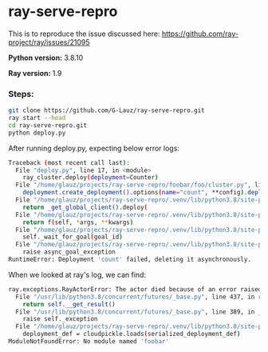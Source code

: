 # ray-serve-repro
This is to reproduce the issue discussed here: https://github.com/ray-project/ray/issues/21095

**Python version:** 3.8.10

**Ray version:** 1.9

### Steps:
```bash
git clone https://github.com/G-Lauz/ray-serve-repro.git
ray start --head
cd ray-serve-repro.git
python deploy.py
```
After running deploy.py, expecting below error logs:
```bash
Traceback (most recent call last):
  File "deploy.py", line 17, in <module>
    ray_cluster.deploy(deployment=Counter)
  File "/home/glauz/projects/ray-serve-repro/foobar/foo/cluster.py", line 14, in deploy
    deployment.create_deployment().options(name="count", **config).deploy()
  File "/home/glauz/projects/ray-serve-repro/.venv/lib/python3.8/site-packages/ray/serve/api.py", line 789, in deploy
    return _get_global_client().deploy(
  File "/home/glauz/projects/ray-serve-repro/.venv/lib/python3.8/site-packages/ray/serve/api.py", line 93, in check
    return f(self, *args, **kwargs)
  File "/home/glauz/projects/ray-serve-repro/.venv/lib/python3.8/site-packages/ray/serve/api.py", line 248, in deploy
    self._wait_for_goal(goal_id)
  File "/home/glauz/projects/ray-serve-repro/.venv/lib/python3.8/site-packages/ray/serve/api.py", line 184, in _wait_for_goal
    raise async_goal_exception
RuntimeError: Deployment 'count' failed, deleting it asynchronously.
```
When we looked at ray's log, we can find:
```bash
ray.exceptions.RayActorError: The actor died because of an error raised in its creation task, ray::SERVE_REPLICA::count#cBeVKd:RayServeWrappedReplica.__init__ (pid=612354, ip=10.0.0.123)
  File "/usr/lib/python3.8/concurrent/futures/_base.py", line 437, in result
    return self.__get_result()
  File "/usr/lib/python3.8/concurrent/futures/_base.py", line 389, in __get_result
    raise self._exception
  File "/home/glauz/projects/ray-serve-repro/.venv/lib/python3.8/site-packages/ray/serve/replica.py", line 48, in __init__
    deployment_def = cloudpickle.loads(serialized_deployment_def)
ModuleNotFoundError: No module named 'foobar'
```